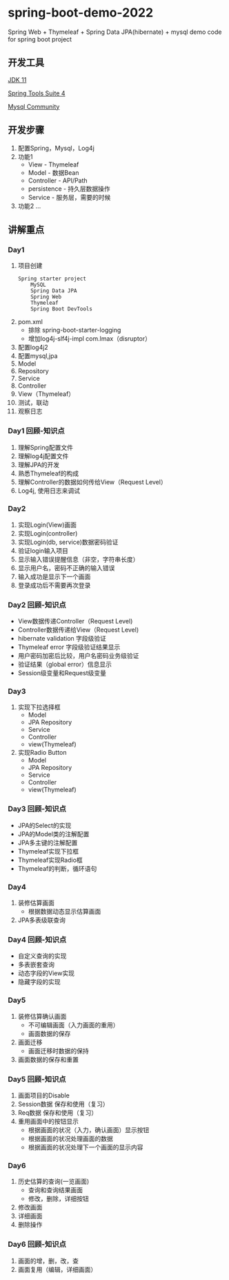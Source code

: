 # spring-boot-demo-2022
Spring Web + Thymeleaf + Spring Data JPA(hibernate) + mysql demo code for spring boot project

## 开发工具
[JDK 11](https://developer.ibm.com/languages/java/semeru-runtimes/downloads)

[Spring Tools Suite 4](https://spring.io/tools)

[Mysql Community](https://dev.mysql.com/downloads/installer/)


## 开发步骤
1. 配置Spring，Mysql，Log4j
2. 功能1
	* View - Thymeleaf	
	* Model - 数据Bean
	* Controller - API/Path
	* persistence - 持久层数据操作
	* Service - 服务层，需要的时候
3. 功能2
	...
	
## 讲解重点
### Day1
1. 项目创建
	```
	Spring starter project
		MySQL
		Spring Data JPA
		Spring Web
		Thymeleaf
		Spring Boot DevTools
	```
2. pom.xml
	* 排除 spring-boot-starter-logging
	* 增加log4j-slf4j-impl com.lmax（disruptor）
3. 配置log4j2
4. 配置mysql,jpa 
5. Model
6. Repository
7. Service
8. Controller
9. View（Thymeleaf）
10. 测试，联动
11. 观察日志

### Day1 回顾-知识点
1. 理解Spring配置文件
2. 理解log4j配置文件
3. 理解JPA的开发
4. 熟悉Thymeleaf的构成
5. 理解Controller的数据如何传给View（Request Level）
6. Log4j, 使用日志来调试

### Day2 
1. 实现Login(View)画面
2. 实现Login(controller)
3. 实现Login(db, service)数据密码验证
4. 验证login输入项目
5. 显示输入错误提醒信息（非空，字符串长度）
6. 显示用户名，密码不正确的输入错误
7. 输入成功是显示下一个画面
8. 登录成功后不需要再次登录

### Day2 回顾-知识点
*	View数据传递Controller（Request Level)
*	Controller数据传递给View（Request Level)
*	hibernate validation 字段级验证
*	Thymeleaf error 字段级验证结果显示
*	用户密码加密后比较，用户名密码业务级验证
*	验证结果（global error）信息显示	
*	Session级变量和Request级变量

### Day3
1. 实现下拉选择框
	*	Model
	*	JPA Repository
	*	Service
	*	Controller
	*	view(Thymeleaf)
2. 实现Radio Button
	*	Model
	*	JPA Repository
	*	Service
	*	Controller
	*	view(Thymeleaf)

### Day3 回顾-知识点
*	JPA的Select的实现
*	JPA的Model类的注解配置
*	JPA多主键的注解配置
*	Thymeleaf实现下拉框
*	Thymeleaf实现Radio框
*	Thymeleaf的判断，循环语句

### Day4
1. 装修估算画面
	* 根据数据动态显示估算画面
2. JPA多表级联查询

### Day4 回顾-知识点
*	自定义查询的实现
*	多表嵌套查询
*	动态字段的View实现
*	隐藏字段的实现

### Day5
1. 装修估算确认画面 
	* 不可编辑画面（入力画面的重用）
	* 画面数据的保存
2. 画面迁移
	* 画面迁移时数据的保持
3. 画面数据的保存和重置

### Day5 回顾-知识点
1. 画面项目的Disable
2. Session数据 保存和使用（复习）
3. Req数据 保存和使用（复习）
4. 重用画面中的按钮显示
	* 根据画面的状况（入力，确认画面）显示按钮
	* 根据画面的状况处理画面的数据
	* 根据画面的状况处理下一个画面的显示内容

### Day6
1. 历史估算的查询(一览画面)
	* 查询和查询结果画面
	* 修改，删除，详细按钮
2. 修改画面
3. 详细画面
4. 删除操作

### Day6 回顾-知识点
1. 画面的增，删，改，查
2. 画面复用（编辑，详细画面）
